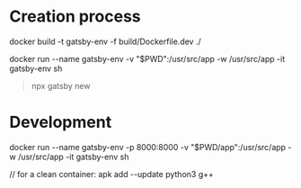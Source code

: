 # Creation process

docker build -t gatsby-env -f build/Dockerfile.dev ./

docker run --name gatsby-env -v "$PWD":/usr/src/app -w /usr/src/app -it gatsby-env sh

>npx gatsby new

# Development 

docker run --name gatsby-env -p 8000:8000 -v "$PWD/app":/usr/src/app -w /usr/src/app -it gatsby-env sh

// for a clean container: apk add --update python3 g++